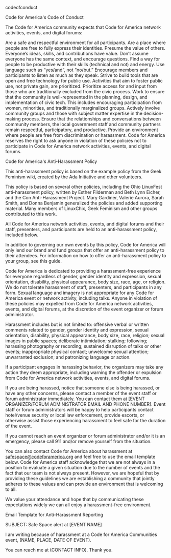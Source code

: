 codeofconduct

Code for America's Code of Conduct

The Code for America community expects that Code for America network activities, events, and digital forums:

Are a safe and respectful environment for all participants.
Are a place where people are free to fully express their identities.
Presume the value of others. Everyone’s ideas, skills, and contributions have value.
Don’t assume everyone has the same context, and encourage questions.
Find a way for people to be productive with their skills (technical and not) and energy. Use language such as “yes/and”, not “no/but.”
Encourage members and participants to listen as much as they speak.
Strive to build tools that are open and free technology for public use. Activities that aim to foster public use, not private gain, are prioritized.
Prioritize access for and input from those who are traditionally excluded from the civic process.
Work to ensure that the community is well-represented in the planning, design, and implementation of civic tech. This includes encouraging participation from women, minorities, and traditionally marginalized groups.
Actively involve community groups and those with subject matter expertise in the decision-making process.
Ensure that the relationships and conversations between community members, the local government staff and community partners remain respectful, participatory, and productive.
Provide an environment where people are free from discrimination or harassment.
Code for America reserves the right to ask anyone in violation of these policies not to participate in Code for America network activities, events, and digital forums.

Code for America's Anti-Harassment Policy

This anti-harassment policy is based on the example policy from the Geek Feminism wiki, created by the Ada Initiative and other volunteers.

This policy is based on several other policies, including the Ohio LinuxFest anti-harassment policy, written by Esther Filderman and Beth Lynn Eicher, and the Con Anti-Harassment Project. Mary Gardiner, Valerie Aurora, Sarah Smith, and Donna Benjamin generalized the policies and added supporting material. Many members of LinuxChix, Geek Feminism and other groups contributed to this work.

All Code for America network activities, events, and digital forums and their staff, presenters, and participants are held to an anti-harassment policy, included below.

In addition to governing our own events by this policy, Code for America will only lend our brand and fund groups that offer an anti-harassment policy to their attendees. For information on how to offer an anti-harassment policy to your group, see this guide.

Code for America is dedicated to providing a harassment-free experience for everyone regardless of gender, gender identity and expression, sexual orientation, disability, physical appearance, body size, race, age, or religion. We do not tolerate harassment of staff, presenters, and participants in any form. Sexual language and imagery is not appropriate for any Code for America event or network activity, including talks. Anyone in violation of these policies may expelled from Code for America network activities, events, and digital forums, at the discretion of the event organizer or forum administrator.

Harassment includes but is not limited to: offensive verbal or written comments related to gender, gender identity and expression, sexual orientation, disability, physical appearance, body size, race, religion; sexual images in public spaces; deliberate intimidation; stalking; following; harassing photography or recording; sustained disruption of talks or other events; inappropriate physical contact; unwelcome sexual attention; unwarranted exclusion; and patronizing language or action.

If a participant engages in harassing behavior, the organizers may take any action they deem appropriate, including warning the offender or expulsion from Code for America network activities, events, and digital forums.

If you are being harassed, notice that someone else is being harassed, or have any other concerns, please contact a member of the event staff or forum administrator immediately. You can contact them at [EVENT ORGANIZER/FORUM ADMINISTRATOR EMAIL AND PHONE NUMBER]. Event staff or forum administrators will be happy to help participants contact hotel/venue security or local law enforcement, provide escorts, or otherwise assist those experiencing harassment to feel safe for the duration of the event.

If you cannot reach an event organizer or forum administrator and/or it is an emergency, please call 911 and/or remove yourself from the situation.

You can also contact Code for America about harassment at safespace@codeforamerica.org and feel free to use the email template below. Code for America staff acknowledge that we are not always in a position to evaluate a given situation due to the number of events and the fact that our team is not always present. However, we are hopeful that by providing these guidelines we are establishing a community that jointly adheres to these values and can provide an environment that is welcoming to all.

We value your attendance and hope that by communicating these expectations widely we can all enjoy a harassment-free environment.

Email Template for Anti-Harassment Reporting

SUBJECT: Safe Space alert at [EVENT NAME]

I am writing because of harassment at a Code for America Communities event, (NAME, PLACE, DATE OF EVENT).

You can reach me at (CONTACT INFO). Thank you.
